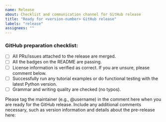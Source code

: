 ```yaml
---
name: Release
about: Checklist and communication channel for GitHub release
title: "Ready for <version-number> GitHub release"
labels: "release"
assignees: ""
---
```


### GitHub preparation checklist:

- [ ] All PRs/issues attached to the release are merged.
- [ ] All the badges on the README are passing.
- [ ] License information is verified as correct. If you are unsure, please comment below.
- [ ] Successfully run any tutorial examples or do functional testing with the latest Python version.
- [ ] Grammar and writing quality are checked (no typos).

Please tag the maintainer (e.g., @username) in the comment here when you are ready for the GitHub release. Include any additional comments necessary, such as version information and details about the pre-release here:
